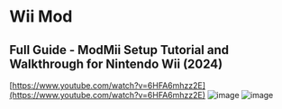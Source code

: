 # Wii Mod 

## Full Guide - ModMii Setup Tutorial and Walkthrough for Nintendo Wii (2024)
[https://www.youtube.com/watch?v=6HFA6mhzz2E](https://www.youtube.com/watch?v=6HFA6mhzz2E)
![image](https://github.com/user-attachments/assets/1d6dfe95-c0d9-460e-bfff-fc7327290428)
![image](https://github.com/user-attachments/assets/19076c7a-7fca-4b93-b4c9-e6a42cff079f)
